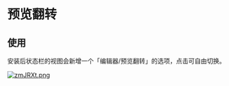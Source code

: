 # 预览翻转

## 使用
安装后状态栏的视图会新增一个「编辑器/预览翻转」的选项，点击可自由切换。

[![zmJRXt.png](https://s1.ax1x.com/2022/11/17/zmJRXt.png)](https://imgse.com/i/zmJRXt)
